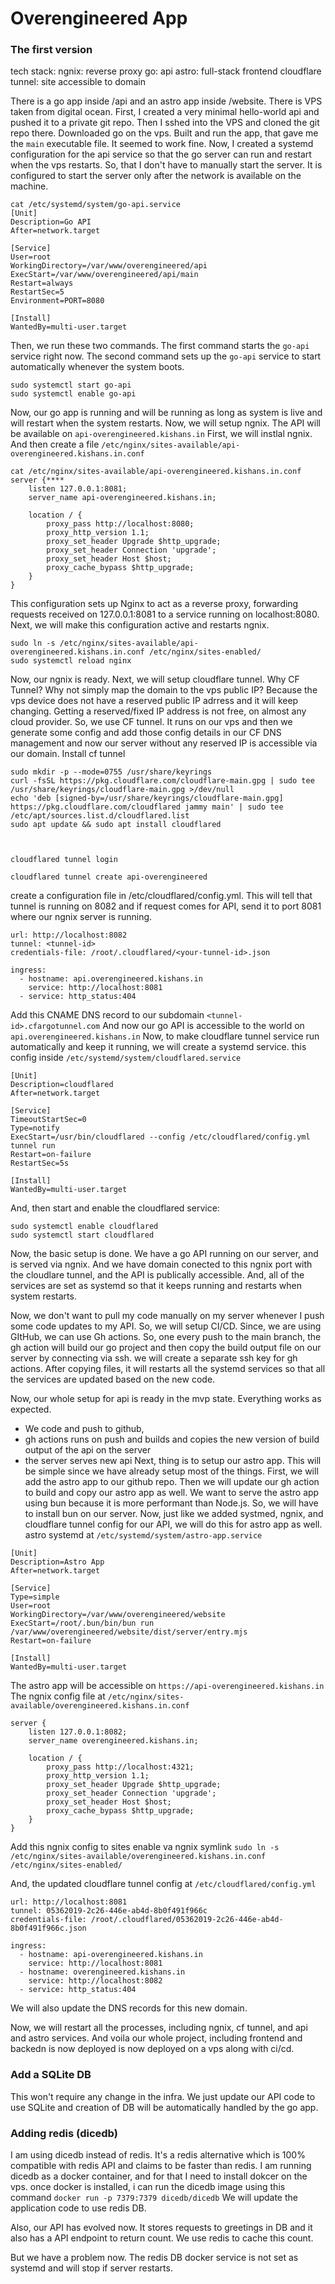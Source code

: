 # Overengineered App

### The first version
tech stack: 
ngnix: reverse proxy
go: api
astro: full-stack frontend
cloudflare tunnel: site accessible to domain

There is a go app inside /api and an astro app inside /website.
There is VPS taken from digital ocean.
First, I created a very minimal hello-world api and pushed it to a private git repo.
Then I sshed into the VPS and cloned the git repo there. Downloaded go on the vps. Built and run the app, that gave me the `main` executable file. It seemed to work fine.
Now, I created a systemd configuration for the api service so that the go server can run and restart when the vps restarts. So, that I don't have to manually start the server. It is configured to start the server only after the network is available on the machine.
```
cat /etc/systemd/system/go-api.service
[Unit]
Description=Go API
After=network.target

[Service]
User=root
WorkingDirectory=/var/www/overengineered/api
ExecStart=/var/www/overengineered/api/main
Restart=always
RestartSec=5
Environment=PORT=8080

[Install]
WantedBy=multi-user.target
```

Then, we run these two commands. The first command starts the `go-api` service right now. The second command sets up the `go-api` service to start automatically whenever the system boots.
```
sudo systemctl start go-api
sudo systemctl enable go-api
```
Now, our go app is running and will be running as long as system is live and will restart when the system restarts.
Now, we will setup ngnix. The API will be available on `api-overengineered.kishans.in`
First, we will instlal ngnix.
And then create a file `/etc/nginx/sites-available/api-overengineered.kishans.in.conf`
```
cat /etc/nginx/sites-available/api-overengineered.kishans.in.conf
server {****
    listen 127.0.0.1:8081;
    server_name api-overengineered.kishans.in;

    location / {
        proxy_pass http://localhost:8080;
        proxy_http_version 1.1;
        proxy_set_header Upgrade $http_upgrade;
        proxy_set_header Connection 'upgrade';
        proxy_set_header Host $host;
        proxy_cache_bypass $http_upgrade;
    }
}
```
This configuration sets up Nginx to act as a reverse proxy, forwarding requests received on 127.0.0.1:8081 to a service running on localhost:8080.
Next, we will make this configuration active and restarts ngnix.
```
sudo ln -s /etc/nginx/sites-available/api-overengineered.kishans.in.conf /etc/nginx/sites-enabled/
sudo systemctl reload nginx
```
Now, our ngnix is ready.
Next, we will setup cloudflare tunnel.
Why CF Tunnel? Why not simply map the domain to the vps public IP?
Because the vps device does not have a reserved public IP adrress and it will keep changing. Getting a reserved/fixed IP address is not free, on almost any cloud provider.
So, we use CF tunnel. It runs on our vps and then we generate some config and add those config details in our CF DNS management and now our server without any reserved IP is accessible via our domain.
Install cf tunnel
```
sudo mkdir -p --mode=0755 /usr/share/keyrings
curl -fsSL https://pkg.cloudflare.com/cloudflare-main.gpg | sudo tee /usr/share/keyrings/cloudflare-main.gpg >/dev/null
echo 'deb [signed-by=/usr/share/keyrings/cloudflare-main.gpg] https://pkg.cloudflare.com/cloudflared jammy main' | sudo tee /etc/apt/sources.list.d/cloudflared.list
sudo apt update && sudo apt install cloudflared



cloudflared tunnel login

cloudflared tunnel create api-overengineered
```
create a configuration file in /etc/cloudflared/config.yml. This will tell that tunnel is running on 8082 and if request comes for API, send it to port 8081 where our ngnix server is running.
```
url: http://localhost:8082
tunnel: <tunnel-id>
credentials-file: /root/.cloudflared/<your-tunnel-id>.json

ingress:
  - hostname: api.overengineered.kishans.in
    service: http://localhost:8081
  - service: http_status:404
```

Add this CNAME DNS record to our subdomain `<tunnel-id>.cfargotunnel.com`
And now our go API is accessible to the world on  `api.overengineered.kishans.in`
Now, to make cloudflare tunnel service run automatically and keep it running, we will create a systemd service.
this config inside `/etc/systemd/system/cloudflared.service`
```
[Unit]
Description=cloudflared
After=network.target

[Service]
TimeoutStartSec=0
Type=notify
ExecStart=/usr/bin/cloudflared --config /etc/cloudflared/config.yml tunnel run
Restart=on-failure
RestartSec=5s

[Install]
WantedBy=multi-user.target
```

And, then start and enable the cloudflared service:
```
sudo systemctl enable cloudflared
sudo systemctl start cloudflared
```

Now, the basic setup is done. We have a go API running on our server, and is served via ngnix. And we have domain conected to this ngnix port with the cloudlare tunnel, and the API is publically accessible. And, all of the services are set as systemd so that it keeps running and restarts when system restarts.

Now, we don't want to pull my code manually on my server whenever I push some code updates to my API. So, we will setup CI/CD.
Since, we are using GItHub, we can use Gh actions.
So, one every push to the main branch, the gh action will build our go project and then copy the build output file on our server by connecting via ssh. we will create a separate ssh key for gh actions. After copying files, it will restarts all the systemd services so that all the services are updated based on the new code. 

Now, our whole setup for api is ready in the mvp state. Everything works as expected. 
- We code and push to github,
-  gh actions runs on push and builds and copies the new version of build output of the api on the server
-  the server serves new api
Next, thing is to setup our astro app. This will be simple since we have already setup most of the things.
First, we will add the astro app to our github repo. Then we will update our gh action to build and copy our astro app as well.
We want to serve the astro app using bun because it is more performant than Node.js. So, we will have to install bun on our server. 
Now, just like we added systmed, ngnix, and cloudflare tunnel config for our API, we will do this for astro app as well.
astro systemd at `/etc/systemd/system/astro-app.service`
```
[Unit]
Description=Astro App
After=network.target

[Service]
Type=simple
User=root
WorkingDirectory=/var/www/overengineered/website
ExecStart=/root/.bun/bin/bun run /var/www/overengineered/website/dist/server/entry.mjs
Restart=on-failure

[Install]
WantedBy=multi-user.target
```

The astro app will be accessible on `https://api-overengineered.kishans.in`
The ngnix config file at `/etc/nginx/sites-available/overengineered.kishans.in.conf`
```
server {
    listen 127.0.0.1:8082;
    server_name overengineered.kishans.in;

    location / {
        proxy_pass http://localhost:4321;
        proxy_http_version 1.1;
        proxy_set_header Upgrade $http_upgrade;
        proxy_set_header Connection 'upgrade';
        proxy_set_header Host $host;
        proxy_cache_bypass $http_upgrade;
    }
}
```

Add this ngnix config to sites enable va ngnix symlink
`sudo ln -s /etc/nginx/sites-available/overengineered.kishans.in.conf /etc/nginx/sites-enabled/`

And, the updated cloudflare tunnel config at `/etc/cloudflared/config.yml`
```
url: http://localhost:8081
tunnel: 05362019-2c26-446e-ab4d-8b0f491f966c
credentials-file: /root/.cloudflared/05362019-2c26-446e-ab4d-8b0f491f966c.json

ingress:
  - hostname: api-overengineered.kishans.in
    service: http://localhost:8081
  - hostname: overengineered.kishans.in
    service: http://localhost:8082
  - service: http_status:404
```
We will also update the DNS records for this new domain.

Now, we will restart all the processes, including ngnix, cf tunnel, and api and astro services. And voila our whole project, including frontend and backedn is now deployed is now deployed on a vps along with ci/cd.

### Add a SQLite DB
This won't require any change in the infra. We just update our API code to use SQLite and creation of DB will be automatically handled by the go app.
### Adding redis (dicedb)
I am using dicedb instead of redis. It's a redis alternative which is 100% compatible with redis API and claims to be faster than redis.
I am running dicedb  as a docker container, and for that I need to install dokcer on the vps.
once docker is installed, i can run the dicedb image using this command `docker run -p 7379:7379 dicedb/dicedb`
We will update the application code to use redis DB.

Also, our API has evolved now. It stores requests to greetings in DB and it also has a API endpoint to return count.
We use redis to cache this count.

But we have a problem now. The redis DB docker service is not set as systemd and will stop if server restarts.
